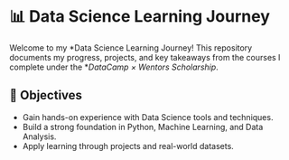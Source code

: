 # 📊 Data Science Learning Journey  

Welcome to my *Data Science Learning Journey! This repository documents my progress, projects, and key takeaways from the courses I complete under the **DataCamp × Wentors Scholarship*.  

## 🎯 Objectives  
- Gain hands-on experience with Data Science tools and techniques.  
- Build a strong foundation in Python, Machine Learning, and Data Analysis.  
- Apply learning through projects and real-world datasets.
